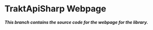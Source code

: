 TraktApiSharp Webpage
===
##### This branch contains the source code for the webpage for the library.
